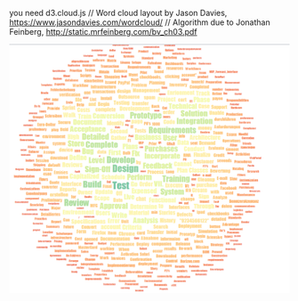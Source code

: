 you need d3.cloud.js
// Word cloud layout by Jason Davies, https://www.jasondavies.com/wordcloud/
// Algorithm due to Jonathan Feinberg, http://static.mrfeinberg.com/bv_ch03.pdf


<img src="wordcloud.PNG">

